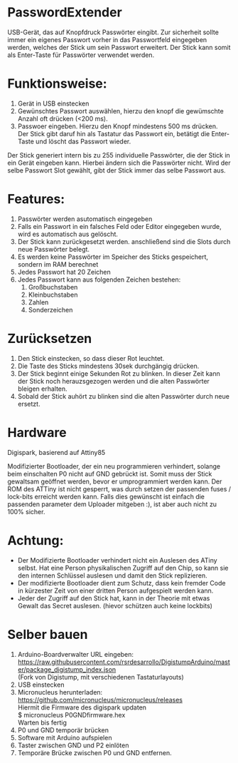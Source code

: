 # PasswordExtender
USB-Gerät, das auf Knopfdruck Passwörter eingibt.
Zur sicherheit sollte immer ein eigenes Passwort vorher in das Passwortfeld eingegeben werden, welches der Stick um sein Passwort erweitert. Der Stick kann somit als Enter-Taste für Passwörter verwendet werden.

# Funktionsweise:

1. Gerät in USB einstecken
2. Gewünschtes Passwort auswählen, hierzu den knopf die gewümschte Anzahl oft drücken (<200 ms).
3. Passwoer eingeben. Hierzu den Knopf mindestens 500 ms drücken.  
   Der Stick gibt daruf hin als Tastatur das Passwort ein, betätigt die Enter-Taste und löscht das Passwort wieder.

Der Stick generiert intern bis zu 255 individuelle Passwörter, die der Stick in ein Gerät eingeben kann. Hierbei ändern sich die Passwörter nicht. Wird der selbe Passwort Slot gewählt, gibt der Stick immer das selbe Passwort aus.

# Features:

1. Passwörter werden asutomatisch eingegeben
2. Falls ein Passwort in ein falsches Feld oder Editor eingegeben wurde, wird es automatisch aus gelöscht.
3. Der Stick kann zurückgesetzt werden. anschließend sind die Slots durch neue Passwörter  belegt.
4. Es werden keine Passwörter im Speicher des Sticks gespeichert, sondern im RAM berechnet
5. Jedes Passwort hat 20 Zeichen
5. Jedes Passwort kann aus folgenden Zeichen bestehen:
   1. Großbuchstaben
   2. Kleinbuchstaben
   3. Zahlen
   4. Sonderzeichen

# Zurücksetzen
1. Den Stick einstecken, so dass dieser Rot leuchtet.
2. Die Taste des Sticks mindestens 30sek durchgängig drücken.
3. Der Stick beginnt einige Sekunden Rot zu blinken. In dieser Zeit kann der Stick noch herauzsgezogen werden und die alten Passwörter bleigen erhalten.
4. Sobald der Stick auhört zu blinken sind die alten Passwörter durch neue ersetzt.

# Hardware
Digispark, basierend auf Attiny85

Modifizierter Bootloader, der ein neu programmieren verhindert, solange beim einschalten P0 nicht auf GND gebrückt ist. Somit muss der Stick gewaltsam geöffnet werden, bevor er umprogrammiert werden kann. Der ROM des ATTiny ist nicht gesperrt, was durch setzen der passenden fuses / lock-bits erreicht werden kann. Falls dies gewünscht ist einfach die passenden parameter dem Uploader mitgeben :), ist aber auch nicht zu 100% sicher.

# Achtung: 

* Der Modifizierte Bootloader verhindert nicht ein Auslesen des ATiny selbst. Hat eine Person physikalischen Zugriff auf den Chip, so kann sie den internen Schlüssel auslesen und damit den Stick replizieren.
* Der modifizierte Bootloader dient zum Schutz, dass kein fremder Code in kürzester Zeit von einer dritten Person aufgespielt werden kann.
* Jeder der Zugriff auf den Stick hat, kann in der Theorie mit etwas Gewalt das Secret auslesen. (hievor schützen auch keine lockbits)

# Selber bauen

1. Arduino-Boardverwalter URL eingeben:  
   https://raw.githubusercontent.com/rsrdesarrollo/DigistumpArduino/master/package_digistump_index.json  
   (Fork von Digistump, mit verschiedenen Tastaturlayouts)
2. USB einstecken
3. Micronucleus herunterladen:  
   https://github.com/micronucleus/micronucleus/releases  
   Hiermit die Firmware des digispark updaten  
   $ micronucleus P0GNDfirmware.hex  
   Warten bis fertig
4. P0 und GND temporär brücken
5. Software mit Arduino aufspielen
6. Taster zwischen GND und P2 einlöten
7. Temporäre Brücke zwischen P0 und GND entfernen.
